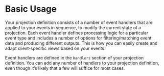 # Basic Usage

Your projection definition consists of a number of event handlers that are applied to your events in sequence, to modify the current state of a projection. Each event handler defines processing logic for a particular event type and includes a number of options for filtering/matching event data and producing different outputs. This is how you can easily create and adapt client-specific views based on your events.

Event handlers are defined in the `handlers` section of your projection definition. You can add any number of handlers to your projection definition, even though it’s likely that a few will suffice for most cases.

